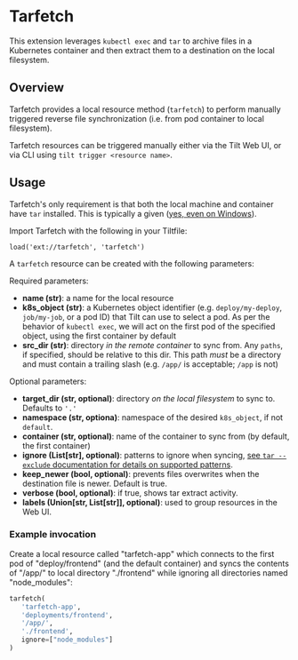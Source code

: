 # Tarfetch

This extension leverages `kubectl exec` and `tar` to archive files in a Kubernetes container and then extract them to a destination on the local filesystem.

## Overview

Tarfetch provides a local resource method (`tarfetch`) to perform manually triggered reverse file synchronization (i.e. from pod container to local filesystem).

Tarfetch resources can be triggered manually either via the Tilt Web UI, or via CLI using `tilt trigger <resource name>`.

## Usage

Tarfetch's only requirement is that both the local machine and container have `tar` installed. This is typically a given ([yes, even on Windows](https://docs.microsoft.com/en-us/virtualization/community/team-blog/2017/20171219-tar-and-curl-come-to-windows)).

Import Tarfetch with the following in your Tiltfile:
```
load('ext://tarfetch', 'tarfetch')
```

A `tarfetch` resource can be created with the following parameters:

Required parameters:
* **name (str)**: a name for the local resource
* **k8s_object (str)**: a Kubernetes object identifier (e.g. `deploy/my-deploy`, `job/my-job`, or a pod ID) that Tilt can use to select a pod. As per the behavior of `kubectl exec`, we will act on the first pod of the specified object, using the first container by default
* **src_dir (str)**: directory *in the remote container* to sync from. Any `paths`, if specified, should be relative to this dir. This path *must* be a directory and must contain a trailing slash (e.g. `/app/` is acceptable; `/app` is not)

Optional parameters:
* **target_dir (str, optional)**: directory *on the local filesystem* to sync to. Defaults to `'.'`
* **namespace (str, optiona)**: namespace of the desired `k8s_object`, if not `default`.
* **container (str, optional)**: name of the container to sync from (by default, the first container)
* **ignore (List[str], optional)**: patterns to ignore when syncing, [see `tar --exclude` documentation for details on supported patterns](https://www.gnu.org/software/tar/manual/html_node/exclude.html).
* **keep_newer (bool, optional)**: prevents files overwrites when the destination file is newer. Default is true.
* **verbose (bool, optional)**: if true, shows tar extract activity.
* **labels (Union[str, List[str]], optional)**: used to group resources in the Web UI.

### Example invocation

Create a local resource called "tarfetch-app" which connects to the first pod of "deploy/frontend" (and the default container) and syncs the contents of "/app/" to local directory "./frontend" while ignoring all directories named "node_modules":

```python
tarfetch(
   'tarfetch-app', 
   'deployments/frontend',
   '/app/',
   './frontend',
   ignore=["node_modules"]
)
 ```
